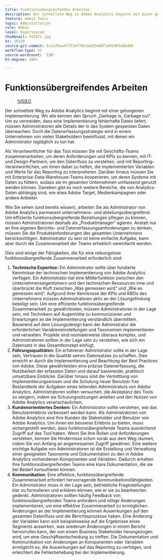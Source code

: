 ```yaml
---
title: Funktionsübergreifendes Arbeiten
description: Der schnellste Weg zu Adobe Analytics beginnt mit einer gelungenen Implementierung. Wir alle kennen den Spruch „Garbage in, Garbage out“. Um zu vermeiden, dass eine Implementierung fehlerhafte Daten liefert, müssen Administratoren alle Details der in das System gespeisten Daten überwachen. Doch die Datenerfassungsstrategie wird in einem Unternehmen von vielen Stakeholdern beeinflusst, mit denen ein Administrator tagtäglich zu tun hat.
feature: Admin Tools
topic: Administration
role: Admin
level: Experienced
thumbnail: 342071.jpg
kt: 10129
source-git-commit: 5c1a78ea47373af78e3ad33e48f1401405e8bd88
workflow-type: ht
source-wordcount: '720'
ht-degree: 100%

---
```



# Funktionsübergreifendes Arbeiten

>[!VIDEO](https://video.tv.adobe.com/v/342071/?quality=12&learn=on)

Der schnellste Weg zu Adobe Analytics beginnt mit einer gelungenen Implementierung. Wir alle kennen den Spruch „Garbage in, Garbage out“. Um zu vermeiden, dass eine Implementierung fehlerhafte Daten liefert, müssen Administratoren alle Details der in das System gespeisten Daten überwachen. Doch die Datenerfassungsstrategie wird in einem Unternehmen von vielen Stakeholdern beeinflusst, mit denen ein Administrator tagtäglich zu tun hat.

Als Verantwortlicher für das Tool müssen Sie mit Geschäfts-Teams zusammenarbeiten, um deren Anforderungen und KPIs zu kennen, mit IT- und Design-Partnern, um den Datenfluss zu verstehen, und mit Reporting-Verantwortlichen, um ihnen dabei zu helfen, die implementierten Variablen und Werte für das Reporting zu interpretieren. Darüber hinaus müssen Sie mit Enterprise-Data-Warehouse-Teams kooperieren, um deren Systeme mit Daten zu füttern, sodass sie im gesamten Unternehmen umfassend genutzt werden können. Daneben gibt es noch weitere Bereiche, die von Analytics-Daten abhängig sind, wie etwa Adobe Target, Medienkampagnen oder andere Anbieter.

Wie Sie sehen (und bereits wissen), arbeiten Sie als Administrator von Adobe Analytics permanent unternehmens- und abteilungsübergreifend. Um effiziente funktionsübergreifende Beziehungen pflegen zu können, müssen Administratoren deshalb als „Produktmanager“ agieren. Anstatt nur an Ihre eigenen Berichts- und Datenerfassungsanforderungen zu denken, müssen Sie die Produktanforderungen des gesamten Unternehmens berücksichtigen. Administrator zu sein ist keine einfache Aufgabe, kann aber durch die Zusammenarbeit der Teams erheblich vereinfacht werden.

Dies sind einige der Fähigkeiten, die für eine reibungslose funktionsübergreifende Zusammenarbeit erforderlich sind:

1. **Technische Expertise:** Ein Administrator sollte über fundierte Kenntnisse der technischen Implementierung von Adobe Analytics verfügen. Ein Administrator hat eine Mittlerfunktion zwischen den Unternehmenseigentümern und den technischen Ressourcen inne und überbrückt die Kluft zwischen „Was gemessen wird“ und „Wie es gemessen wird“. Aufgrund ihrer Kenntnisse der KPIs und KBOs des Unternehmens müssen Administratoren aktiv an der Lösungsfindung beteiligt sein. Um eine effiziente funktionsübergreifende Zusammenarbeit zu gewährleisten, müssen Administratoren in der Lage sein, mit Technikern auf Augenhöhe zu kommunizieren und Erwartungen an die Implementierung verständlich übermitteln. Basierend auf dem Lösungsdesign kann der Administrator die erforderlichen Variableneinstellungen und Taxonomien implementieren und verwalten. Projekte sind normalerweise überaus komplex, und Administratoren sollten in der Lage sein zu verstehen, wie sich ein Datensatz in das Gesamtkonzept einfügt.
1. **Führungsqualitäten:** Ein erfahrener Administrator sollte in der Lage sein, Vertrauen in die Qualität seines Datensatzes zu schaffen. Dies erreicht er durch die Implementierung und Beachtung der Best Practices von Adobe. Diese gewährleisten eine präzise Datenerfassung, die Nutzbarkeit der erfassten Daten und darauf basierende, praktisch umsetzbare Einblicke. Darüber hinaus sind die Vermittlung von Implementierungswissen und die Schulung neuer Benutzer fixe Bestandteile der Aufgaben eines leitenden Administrators von Adobe Analytics. Administratoren sollten versuchen, die Akzeptanz des Tools zu steigern, indem sie Schulungssitzungen anleiten und den Nutzen von Adobe Analytics veranschaulichen.
1. **Kundenorientiertes Denken:** Ein Administrator sollte verstehen, wie das Benutzererlebnis verbessert werden kann. Als Administratoren von Adobe Analytics sind Ihre Kunden die Stakeholder und Benutzer von Adobe Analytics. Um ihnen ein besseres Erlebnis zu bieten, muss sichergestellt werden, dass funktionsübergreifende Teams ausreichend Zugriff auf das Tool haben.  Wenn Sie ihre Rollen und Anforderungen verstehen, können Sie Hindernisse schon vorab aus dem Weg räumen, indem Sie von Anfang an angemessenen Zugriff gewähren. Eine weitere wichtige Aufgabe von Administratoren ist die Erstellung und Verwaltung einer geeigneten Taxonomie und Dokumentation zu den in Adobe Analytics vorhandenen Komponenten und Variablen. Dadurch erhalten Ihre funktionsübergreifenden Teams eine klare Dokumentation, die sie bei Bedarf konsultieren können.
1. **Kommunikation:** Eine effektive, funktionsübergreifende Zusammenarbeit erfordert hervorragende Kommunikationsfähigkeiten. Ein Administrator muss in der Lage sein, betriebliche Fragestellungen klar zu formulieren und erklären können, wie er sie zu beantworten gedenkt. Administratoren sollten häufig Feedback von funktionsübergreifenden Teams anfordern und nötige Änderungen implementieren, um eine effektive Zusammenarbeit zu ermöglichen. Änderungen an der Implementierung können Auswirkungen auf den gesamten Datenfluss und die Berichtsprozesse haben. Eine Änderung der Variablen kann sich beispielsweise auf die Ergebnisse eines Segments auswirken, was wiederum Änderungen in einem Bericht hervorrufen kann, der von einem Business Stakeholder herangezogen wird, um eine Geschäftsentscheidung zu treffen. Die Dokumentation und Kommunikation von Änderungen an Komponenten oder Variablen ermöglicht es, die Auswirkungen auf das Reporting zu verfolgen, und erleichtert die Fehlerbehebung bei der Implementierung.
